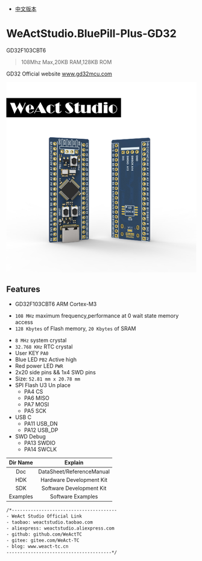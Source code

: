 * [中文版本](./README-zh.md)
# WeActStudio.BluePill-Plus-GD32
GD32F103CBT6
> 108Mhz Max,20KB RAM,128KB ROM

GD32 Official website www.gd32mcu.com

![display](Images/BluePillPlus.jpg)

## Features
* GD32F103CBT6 ARM Cortex-M3
+ `108 MHz` maximum frequency,performance at 0 wait state memory access
+ `128 Kbytes` of Flash memory, `20 Kbytes` of SRAM
* `8 MHz` system crystal
* `32.768 KHz` RTC crystal
* User KEY `PA0`
* Blue LED `PB2` Active high
* Red power LED `PWR`
* 2x20 side pins && 1x4 SWD pins
* Size: `52.81 mm x 20.78 mm`
* SPI Flash U3 Un place
  * PA4  CS
  * PA6  MISO
  * PA7  MOSI
  * PA5  SCK
* USB C
  * PA11  USB_DN
  * PA12  USB_DP
* SWD Debug
  * PA13  SWDIO
  * PA14  SWCLK

|Dir Name|Explain|
| :--:|:--:|
|Doc|DataSheet/ReferenceManual|
|HDK|Hardware Development Kit|
|SDK|Software Development Kit|
|Examples|Software Examples|

```
/*---------------------------------------
- WeAct Studio Official Link
- taobao: weactstudio.taobao.com
- aliexpress: weactstudio.aliexpress.com
- github: github.com/WeActTC
- gitee: gitee.com/WeAct-TC
- blog: www.weact-tc.cn
---------------------------------------*/
```